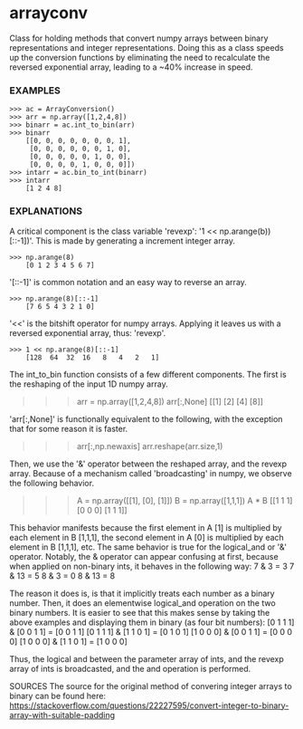 # arrayconv

Class for holding methods that convert numpy arrays between binary representations and integer representations.
Doing this as a class speeds up the conversion functions by eliminating the need to recalculate the reversed exponential array, 
leading to a ~40% increase in speed.

### EXAMPLES
```
>>> ac = ArrayConversion()
>>> arr = np.array([1,2,4,8])
>>> binarr = ac.int_to_bin(arr)
>>> binarr
    [[0, 0, 0, 0, 0, 0, 0, 1],
     [0, 0, 0, 0, 0, 0, 1, 0],
     [0, 0, 0, 0, 0, 1, 0, 0],
     [0, 0, 0, 0, 1, 0, 0, 0]])   
>>> intarr = ac.bin_to_int(binarr)
>>> intarr
    [1 2 4 8]
```

### EXPLANATIONS
A critical component is the class variable 'revexp': '1 << np.arange(b))[::-1])'.
This is made by generating a increment integer array.
```
>>> np.arange(8)
    [0 1 2 3 4 5 6 7]
```

'[::-1]' is common notation and an easy way to reverse an array.
```
>>> np.arange(8)[::-1]
    [7 6 5 4 3 2 1 0]
```
'<<' is the bitshift operator for numpy arrays. Applying it leaves us with a reversed exponential array, thus: 'revexp'.
```
>>> 1 << np.arange(8)[::-1]
    [128  64  32  16   8   4   2   1]
```


The int_to_bin function consists of a few different components. The first is the reshaping of the input 1D numpy array.
>>> arr = np.array([1,2,4,8])
>>> arr[:,None]
    [[1]
        [2]
        [4]
        [8]]

'arr[:,None]' is functionally equivalent to the following, with the exception that for some reason it is faster.
>>> arr[:,np.newaxis]
>>> arr.reshape(arr.size,1)

Then, we use the '&' operator between the reshaped array, and the revexp array. Because of a mechanism called 'broadcasting' in numpy,
we observe the following behavior.
>>> A = np.array([[1],
                    [0],
                    [1]])
>>> B = np.array([1,1,1])
>>> A * B
    [[1 1 1]
        [0 0 0]
        [1 1 1]]

This behavior manifests because the first element in A [1] is multiplied by each element in B [1,1,1], 
the second element in A [0] is multiplied by each element in B [1,1,1], etc.
The same behavior is true for the logical_and or '&' operator. Notably, the & operator can appear confusing
at first, because when applied on non-binary ints, it behaves in the following way:
    7 & 3 = 3
    7 & 13 = 5
    8 & 3 = 0
    8 & 13 = 8

The reason it does is, is that it implicitly treats each number as a binary number. Then, it does an elementwise logical_and
operation on the two binary numbers. It is easier to see that this makes sense by taking the above examples and
displaying them in binary (as four bit numbers):
    [0 1 1 1] & [0 0 1 1] = [0 0 1 1]
    [0 1 1 1] & [1 1 0 1] = [0 1 0 1]
    [1 0 0 0] & [0 0 1 1] = [0 0 0 0]
    [1 0 0 0] & [1 1 0 1] = [1 0 0 0]

Thus, the logical and between the parameter array of ints, and the revexp array of ints is broadcasted, and the and operation is performed.

    



SOURCES
    The source for the original method of convering integer arrays to binary can be found here:
    https://stackoverflow.com/questions/22227595/convert-integer-to-binary-array-with-suitable-padding